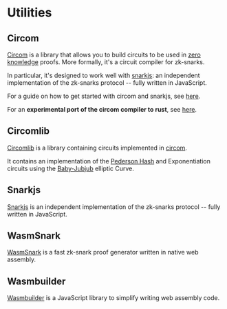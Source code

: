 # Utilities

## Circom

[Circom](https://github.com/iden3/circom) is a library that allows you to build circuits to be used in [zero knowledge](basics/key-concepts#zero-knowledge) proofs. More formally, it's a circuit compiler for zk-snarks.

In particular, it's designed to work well with [snarkjs](https://github.com/iden3/snarkjs): an independent implementation of the zk-snarks protocol -- fully written in JavaScript.

For a guide on how to get started with circom and snarkjs, see [here](../../guides/circom-and-snarkjs.md).

For an **experimental port of the circom compiler to rust**, see [here](https://github.com/iden3/rust-circom-experimental).

## Circomlib

[Circomlib](https://github.com/iden3/circomlib) is a library containing circuits implemented in [circom](https://github.com/iden3/circom).

It contains an implementation of the [Pederson Hash](https://github.com/iden3/iden3-docs/blob/master/source/iden3_repos/research/publications/zkproof-standards-workshop-2/pedersen-hash/pedersen.rst) and Exponentiation circuits using the [Baby-Jubjub](https://github.com/iden3/iden3-docs/blob/master/source/iden3_repos/research/publications/zkproof-standards-workshop-2/baby-jubjub/baby-jubjub.rst) elliptic Curve.

## Snarkjs

[Snarkjs](https://github.com/iden3/snarkjs) is an independent implementation of the zk-snarks protocol -- fully written in JavaScript.

## WasmSnark

[WasmSnark](https://github.com/iden3/websnark) is a fast zk-snark proof generator written in native web assembly.

## Wasmbuilder

[Wasmbuilder](https://github.com/iden3/wasmbuilder) is a JavaScript library to simplify writing web assembly code.



